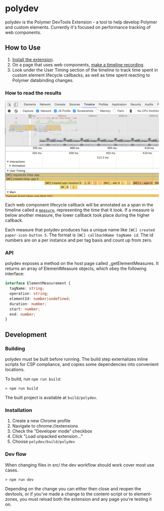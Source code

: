 # polydev

polydev is the Polymer DevTools Extension - a tool to help develop Polymer and
custom elements. Currently it's focused on performance tracking of web components.

## How to Use

  1. [Install the extension](https://chrome.google.com/webstore/detail/polymer-devtools-extensio/mmpfaamodhhlbadloaibpocmcomledcg).
  2. On a page that uses web components, [make a timeline recording](https://developers.google.com/web/tools/chrome-devtools/evaluate-performance/timeline-tool#make_a_recording).
  3. Look under the User Timing section of the timeline to track time spent in custom element lifecycle callbacks, as well as time spent reacting to Polymer databinding changes.

### How to read the results

![Screenshot of a recorded timeline](./screenshot.png)

Each web component lifecycle callback will be annotated as a span in the timeline called a [`measure`](https://www.html5rocks.com/en/tutorials/webperformance/usertiming/), representing the time that it took. If a measure is below another measure, the lower callback took place during the higher callback.

Each measure that polydev produces has a unique name like `[WC] created paper-icon-button 5`. The format is `[WC] callbackName tagName id`. The id numbers are on a per instance and per tag basis and count up from zero.

### API

polydev exposes a method on the host page called _getElementMeasures. It returns an array of ElementMeasure objects, which obey the following interface:

```typescript
interface ElementMeasurement {
  tagName: string;
  operation: string;
  elementId: number|undefined;
  duration: number;
  start: number;
  end: number;
}
```

## Development

### Building

polydev must be built before running. The build step externalizes inline scripts
for CSP compliance, and copies some dependencies into convenient locations.

To build, run `npm run build`:

    > npm run build

The built project is available at `build/polydev`.

### Installation

 1. Create a new Chrome profile
 2. Navigate to chrome://extensions
 3. Check the "Developer mode" checkbox
 4. Click "Load unpacked extension..."
 5. Choose `polydev/build/polydev`

### Dev flow

When changing files in src/ the dev workflow should work cover most use cases.

    > npm run dev

Depending on the change you can either then close and reopen the devtools, or if
you've made a change to the content-script or to element-zones, you must reload
both the extension and any page you're testing it on.

